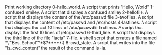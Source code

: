 Print working directory
0-hello_world. A script that prints "Hello, World"
1-confused_smiley. A script that displays a confused smiley
2-hellofile. A script that displays the content of the /etc/passwd file
3-twofiles. A script that displays the content of /etc/passwd and /etc/hosts
4-lastlines. A script that displays the last 10 lines of /etc/passwd5-firstlines. A script that displays the first 10 lines of /etc/passwd
6-third_line. A script that displays the third line of the file "iacta"
7-file. A shell script that creates a file named \*\\'"Best School"\'\\*$\?\*\*\*\*\*:)
8-cwd_state. A script that writes into the file "ls_cwd_content" the result of the command ls -la. 
